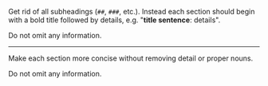 Get rid of all subheadings (`##`, `###`, etc.). Instead each section should begin with a bold title followed by details, e.g. "**title sentence**: details".

Do not omit any information.

---

Make each section more concise without removing detail or proper nouns.

Do not omit any information.